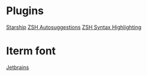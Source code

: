 # Plugins

[Starship](https://starship.rs/)
[ZSH Autosuggestions](https://github.com/zsh-users/zsh-autosuggestions)
[ZSH Syntax Highlighting](https://github.com/zsh-users/zsh-syntax-highlighting)

# Iterm font
[Jetbrains](https://www.jetbrains.com/lp/mono/)
